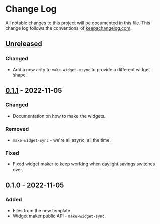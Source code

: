 # Change Log
All notable changes to this project will be documented in this file. This change log follows the conventions of [keepachangelog.com](http://keepachangelog.com/).

## [Unreleased]
### Changed
- Add a new arity to `make-widget-async` to provide a different widget shape.

## [0.1.1] - 2022-11-05
### Changed
- Documentation on how to make the widgets.

### Removed
- `make-widget-sync` - we're all async, all the time.

### Fixed
- Fixed widget maker to keep working when daylight savings switches over.

## 0.1.0 - 2022-11-05
### Added
- Files from the new template.
- Widget maker public API - `make-widget-sync`.

[Unreleased]: https://github.com/your-name/pg/compare/0.1.1...HEAD
[0.1.1]: https://github.com/your-name/pg/compare/0.1.0...0.1.1
